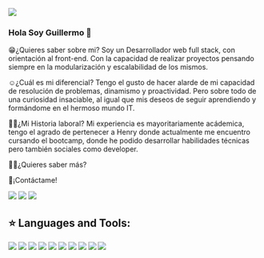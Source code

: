 <code><img src='./assets/background/1649368138600.png'></code>
### Hola Soy Guillermo 👋

😁¿Quieres saber sobre mi?
Soy un Desarrollador web full stack, con orientación al front-end. Con la capacidad de realizar proyectos pensando siempre en la modularización y escalabilidad de los mismos. 

☺️¿Cuál es mi diferencial?
Tengo el gusto de hacer alarde de mi capacidad de resolución de problemas, dinamismo y proactividad. Pero sobre todo de una curiosidad insaciable, al igual que mis deseos de seguir aprendiendo y formándome en el hermoso mundo IT.

👨‍💻¿Mi Historia laboral?
Mi experiencia es mayoritariamente acádemica, tengo el agrado de pertenecer a Henry donde actualmente me encuentro cursando el bootcamp, donde he podido desarrollar habilidades técnicas pero también sociales como developer.

💁‍♂️¿Quieres saber más? 

🫰¡Contáctame!

<a href='https://wa.me/5491122532394'><img src='./assets/contact/wssp.png'/></a>
<a href='mailto:uhgl33@gmail.com'><img src='./assets/contact/gmail.png'/></a> 
<a href='https://www.linkedin.com/in/guillermo-fernandez-villarreal/'><img src='./assets/contact/linkedin.png'/></a>

## :star: Languages and Tools:

<p>
  <img src='./assets/icons_tecnologies/html.png'>
  <img src='./assets/icons_tecnologies/css.png'>
  <img src='./assets/icons_tecnologies/js.png'>
  <img src='./assets/icons_tecnologies/npm.png'>
  <img src='./assets/icons_tecnologies/react.png'>
  <img src='./assets/icons_tecnologies/redux.png'>
  <img src='./assets/icons_tecnologies/nodejs.png'>
  <img src='./assets/icons_tecnologies/postgres.png'>
  <img src='./assets/icons_tecnologies/express.png'>
  <img src='./assets/icons_tecnologies/sequelize.png'>
</p>

&nbsp;
